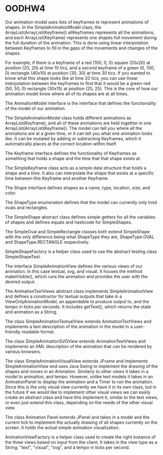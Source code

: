 # OODHW4
Our animation model uses lists of keyframes to represent animations of shapes.
In the SimpleAnimationModel class, the ArrayList(ArrayList(Keyframe)) allKeyframes represents all
the animations, and each ArrayList(Keyframe) represents one shapes full movement during the full
duration of the animation. This is done using linear interpolation between Keyframes
to fill in the gaps of the movements and changes of the shapes.

For example, if there is a keyframe of a red (100, 0, 0) square (20x20) at position
(20, 20) at time 10 tics, and a second keyframe of a green (0, 100, 0) rectangle (40x10) at
position (30, 30) at time 30 tics. If you wanted to know what this shape looks like at time 20 tics,
you can use linear interpolation between the keyframes to find that it would be a green-red (50, 50, 0)
rectangle (30x15) at position (25, 25). This is the core of how our animation model know where all
of its shapes are at all times.

The AnimationModel interface is the interface that defines the functionality of the model
of our animation. 

The SimpleAnimationModel class holds different animations as ArrayList(Keyframe), and all of
these animations are held together in one ArrayList(ArrayList(Keyframe)). The model can tell you
where all the animations are at a given time, or it can tell you what one animation looks like. It
can be mutated by adding or subtracting Keyframes, which it automatically places at the correct 
location within itself.

The Keyframe interface defines the functionality of Keyframes as something that holds a shape and
the time that that shape exists at. 

The SimpleKeyframe class acts as a simple data structure that holds a shape and a time. It also can 
interpolate the shape that exists at a specific time between this Keyframe and another Keyframe. 

The Shape interface defines shapes as a name, type, location, size, and color.

The ShapeType enumeration defines that the model can currently only hold ovals and rectangles.

The SimpleShape abstract class defines simple getters for all the variables of shapes and defines 
equals and hashcode for SimpleShapes.

The SimpleOval and SimpleRectangle classes both extend SimpleShape with the only difference being
what ShapeType they are, ShapeType.OVAL and ShapeType.RECTANGLE respectively.

SimpleShapeFactory is a helper class used to use the abstract testing class SimpleShapeTest.

The interface SimpleAnimationView defines the various views of our animation. In this case
textual, svg, and visual. It houses the method makeVisible(), which runs the animation and provides
the user with the desired output. 

The AnimationTextViews abstract class implements SimpleAnimationView and defines a constructor 
for textual outputs that take in a ViewOnlyAnimationModel, an appendable to produce output to, 
and the tempo in ticks per seconds. It includes getText(), which returns the state and animation 
as a String. 


The class SimpleAnimationTextualView extends AnimationTextViews and implements a text description 
of the animation in the model in a user-friendly readable format.

The class SimpleAnimationSVGView extends AnimationTextViews and implements an XML description of the 
animation that can be rendered by various browsers. 

The class SimpleAnimationVisualView extends JFrame and implements SimpleAnimationView and uses 
Java Swing to implement the drawing of the shapes and moves in an Animation. Similarly to other
views it takes in a model to animation, and tempo. However, unlike text models it takes in an 
AnimationPanel to display the animation and a Timer to run the animation. Since this is the only 
visual view currently we have it in its own class, but in the future if we would like to implement 
other visual views we can easily create an abstract class and have this implement it, similar to 
the text views, or even just extend this class, depending on the needs of the other visual view.

The class Animation Panel extends JPanel and takes in a model and the current tick to implement the 
actually drawing of all shapes currently on the screen. It holds the actual simple animation 
visualization. 

AnimationViewFactory is a helper class used to create the right instance of the three views based 
on input from the client. It takes in the view type as a String: "text", "visual", "svg", and a 
tempo in ticks per second. 

